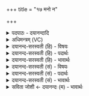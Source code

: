 +++
title = "१७ मनो न"

+++
<details><summary>पदपाठः - दयानन्दादि</summary>

मनः॑। न। येषु॑। हव॑नेषु। ति॒ग्मम्। विपः॑। शच्या॑। व॒नु॒थः। द्र॑वन्ता। आ। यः। शर्य्या॑भिः। तुवि॒नृम्ण इति॑ तुविऽनृ॒म्णः। अ॒स्य॒। अश्री॑णीत। आ॒दिश॒मित्या॒ऽदिश॑म्। गभ॑स्तौ। ए॒षः। ते॒। योनिः॑। प्र॒जा इति॑ प्र॒ऽजाः। पा॒हि॒। अप॑मृष्ट॒ इत्यप॑ऽमृष्टः। मर्कः॑। दे॒वाः। त्वा॒। म॒न्थि॒पा इति॑ मन्थि॒ऽपाः। प्र। न॒य॒न्तु॒। अना॑धृष्टा। अ॒सि॒। १७।
</details>

<details><summary>अधिमन्त्रम् (VC)</summary>

- विश्वेदेवा देवताः
- वत्सार काश्यप ऋषिः
- स्वराड् ब्राह्मी त्रिष्टुप्
- धैवतः
</details>

<details><summary>दयानन्द-सरस्वती (हि) - विषयः</summary>

फिर भी उसी विषय को अगले मन्त्र में कहा है ॥
</details>

<details><summary>दयानन्द-सरस्वती (हि) - पदार्थः</summary>

पदार्थान्वयभाषाः -  हे शिल्पविद्या में चतुर सभापते ! (एषः) यह राजधर्म (ते) तेरा (योनिः) सुखपूर्वक स्थिरता का स्थान है। जैसे तू (यः) जो (तुविनृम्णः) अत्यन्त धनयुक्त प्रजा का पालनेवाला वा (विपः) बुद्धिमान् प्रजाजन ये तुम दोनों (येषु) जिन हवनादि कर्म्मों में (शर्य्याभिः) वेगों से (तिग्मम्) वज्र के तुल्य अतिदृढ़ (मनः) मन के (न) समान वेग से (द्रवन्ता) चलते हुए (शच्या) बुद्धि के साथ (आवनुथः) परस्पर कामना करते हो, वैसे प्रत्येक प्रजापुरुष (अस्य) इस प्रजापति के (गभस्तौ) अंगुली-निर्देश से (आदिशम्) सब दिशाओं में तेज जैसे हो, वैसे शुत्रओं को (आ, अश्रीणीत) अच्छे प्रकार दुःख दिया करे (मर्कः) मरण के तुल्य दुःख देने और कुढंग चालचलन रखनेवाला शत्रु (अपमृष्टः) दूर हो और तू (प्रजाः) प्रजा का (पाहि) पालन कर (मन्थिपाः) शत्रुओं केा मँथनेवाले वीरों के रक्षक (देवाः) विद्वान् लोग (त्वा) तुझे (प्र, नयन्तु) प्रसन्न करें। हे प्रजाजनो ! तुम जिससे (अनाधृष्टा) प्रगल्भ निर्भय और स्वाधीन (असि) हो, उस राजा की रक्षा किया करो ॥१७॥
</details>

<details><summary>दयानन्द-सरस्वती (हि) - भावार्थः</summary>

भावार्थभाषाः -  प्रजापुरुष राज्यकर्म में जिस राजा का आश्रय करें, वह उन की रक्षा करे और प्रजाजन उस न्यायाधीश के प्रति अपने अभिप्राय को शङ्का-समाधान के साथ कहें, राजा के नौकर-चाकर भी न्यायकर्म्म ही से प्रजाजनों की रक्षा करें ॥१७॥
</details>

<details><summary>दयानन्द-सरस्वती (सं) - विषयः</summary>

पुनस्तमेव विषयमाह ॥
</details>

<details><summary>दयानन्द-सरस्वती (सं) - पदार्थः</summary>

पदार्थान्वयभाषाः -  हे शिल्पविद्याविचक्षण सभापते विद्वन्नेष राजधर्मस्ते तव योनिरस्ति, त्वं यथा यस्तुविनृम्णः प्रजापतिर्विपः प्रजाजनश्चैतौ द्वौ युवां येषु हवनेषु शर्य्याभिस्तिग्मं मनो न द्रवन्तौ शच्या सह आवनुथः, इत्थं प्रत्येकः प्रजाजनोऽस्य गभस्तावादिशं यथा स्यात् तथा शत्रूनाश्रीणीत, मर्कश्चापमृष्टो भवतु। प्रजाः पाहि मन्थिपा देवास्त्वा त्वां प्रणयन्तु, हे प्रजे ! यतोऽनाधृष्टा निर्भया स्वतन्त्रा त्वमसि, तं राजानं सततं रक्ष ॥१७॥
</details>

<details><summary>दयानन्द-सरस्वती (सं) - भावार्थः</summary>

भावार्थभाषाः -  प्रजापुरुषा राज्यकर्म्मणि यं राजानमाश्रयेयुस्स तेषां न्यायेन रक्षां कुर्य्यात्। ते च तं न्यायाधीशं प्रति स्वाभिप्रायं प्रवदेयुः। राजसेवकाश्च न्यायकर्म्मणैव प्रजापुरुषान् रक्षेयुरिति ॥१७॥
</details>

<details><summary>सविता जोशी ← दयानन्दः (म) - भावार्थः</summary>

भावार्थभाषाः -  ज्या राजाच्या आश्रयाने प्रजा राज्यकार्य करते त्या राजाने प्रजेचे रक्षण करावे व प्रजेने राजाच्या न्याय देण्याबाबत शंकानिरसन करून आपले मत स्पष्ट मांडावे. राजाच्या कर्मचाऱ्यांनीही न्याय करताना प्रजेचे रक्षण करावे.
</details>